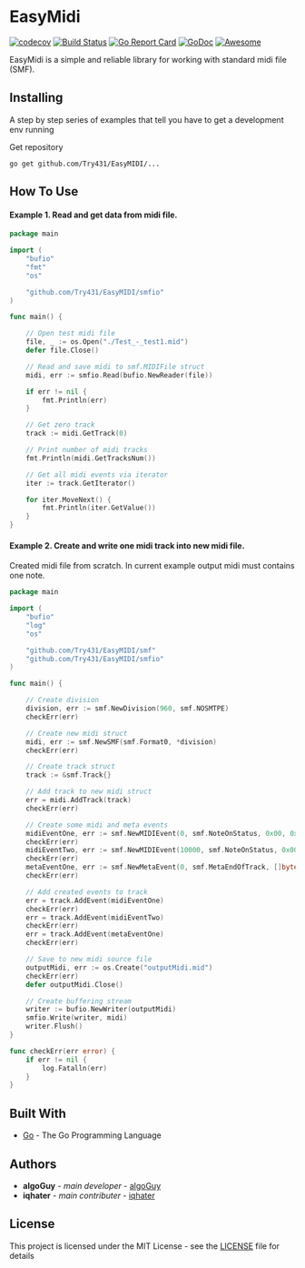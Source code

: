 # EasyMidi

[![codecov](https://codecov.io/gh/algoGuy/EasyMIDI/branch/master/graph/badge.svg)](https://codecov.io/gh/algoGuy/EasyMIDI) [![Build Status](https://semaphoreci.com/api/v1/algoguy/easymidi/branches/master/badge.svg)](https://semaphoreci.com/algoguy/easymidi) [![Go Report Card](https://goreportcard.com/badge/github.com/Try431/EasyMIDI)](https://goreportcard.com/report/github.com/Try431/EasyMIDI)
[![GoDoc](https://godoc.org/github.com/Try431/EasyMIDI?status.svg)](https://godoc.org/github.com/Try431/EasyMIDI)
[![Awesome](https://cdn.rawgit.com/sindresorhus/awesome/d7305f38d29fed78fa85652e3a63e154dd8e8829/media/badge.svg)](https://github.com/avelino/awesome-go#audio-and-music)

EasyMidi is a simple and reliable library for working with standard midi file (SMF).

## Installing

A step by step series of examples that tell you have to get a development env running

Get repository

```
go get github.com/Try431/EasyMIDI/...
```

## How To Use
#### Example 1. Read and get data from midi file.
```go
package main

import (
	"bufio"
	"fmt"
	"os"

	"github.com/Try431/EasyMIDI/smfio"
)

func main() {

	// Open test midi file
	file, _ := os.Open("./Test_-_test1.mid")
	defer file.Close()

	// Read and save midi to smf.MIDIFile struct
	midi, err := smfio.Read(bufio.NewReader(file))

	if err != nil {
		fmt.Println(err)
	}

	// Get zero track
	track := midi.GetTrack(0)

	// Print number of midi tracks
	fmt.Println(midi.GetTracksNum())

	// Get all midi events via iterator
	iter := track.GetIterator()

	for iter.MoveNext() {
		fmt.Println(iter.GetValue())
	}
}
```
#### Example 2. Create and write one midi track into new midi file.
Created midi file from scratch. In current example output midi must contains one note.
```go
package main

import (
	"bufio"
	"log"
	"os"

	"github.com/Try431/EasyMIDI/smf"
	"github.com/Try431/EasyMIDI/smfio"
)

func main() {

	// Create division
	division, err := smf.NewDivision(960, smf.NOSMTPE)
	checkErr(err)

	// Create new midi struct
	midi, err := smf.NewSMF(smf.Format0, *division)
	checkErr(err)

	// Create track struct
	track := &smf.Track{}

	// Add track to new midi struct
	err = midi.AddTrack(track)
	checkErr(err)

	// Create some midi and meta events
	midiEventOne, err := smf.NewMIDIEvent(0, smf.NoteOnStatus, 0x00, 0x30, 0x50)
	checkErr(err)
	midiEventTwo, err := smf.NewMIDIEvent(10000, smf.NoteOnStatus, 0x00, 0x30, 0x00)
	checkErr(err)
	metaEventOne, err := smf.NewMetaEvent(0, smf.MetaEndOfTrack, []byte{})
	checkErr(err)

	// Add created events to track
	err = track.AddEvent(midiEventOne)
	checkErr(err)
	err = track.AddEvent(midiEventTwo)
	checkErr(err)
	err = track.AddEvent(metaEventOne)
	checkErr(err)

	// Save to new midi source file
	outputMidi, err := os.Create("outputMidi.mid")
	checkErr(err)
	defer outputMidi.Close()

	// Create buffering stream
	writer := bufio.NewWriter(outputMidi)
	smfio.Write(writer, midi)
	writer.Flush()
}

func checkErr(err error) {
	if err != nil {
		log.Fatalln(err)
	}
}
```

## Built With

* [Go](https://golang.org/) - The Go Programming Language

## Authors

* **algoGuy** - *main developer* - [algoGuy](https://github.com/algoGuy)
* **iqhater** - *main contributer* - [iqhater](https://github.com/iqhater)

## License

This project is licensed under the MIT License - see the [LICENSE](LICENSE) file for details
